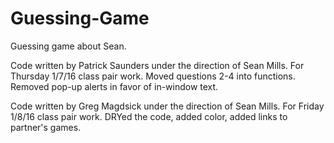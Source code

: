 # Guessing-Game
Guessing game about Sean.

Code written by Patrick Saunders under the direction of Sean Mills. For Thursday
1/7/16 class pair work. Moved questions 2-4 into functions. Removed pop-up
alerts in favor of in-window text.

Code written by Greg Magdsick under the direction of Sean Mills. For Friday 1/8/16 class pair work. DRYed the code, added color, added links to partner's games.
